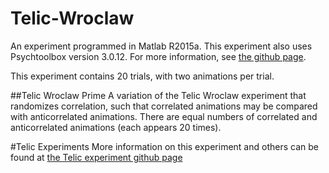 # Telic-Wroclaw
An experiment programmed in Matlab R2015a. This experiment also uses Psychtoolbox version 3.0.12. For more information, see [the github page](https://github.com/Psychtoolbox-3/Psychtoolbox-3).

This experiment contains 20 trials, with two animations per trial.

##Telic Wroclaw Prime
A variation of the Telic Wroclaw experiment that randomizes correlation, such that correlated animations may be compared with anticorrelated animations. There are equal numbers of correlated and anticorrelated animations (each appears 20 times).

#Telic Experiments
More information on this experiment and others can be found at [the Telic experiment github page](https://github.com/nu-childlab/Telic/blob/master/README.md)
